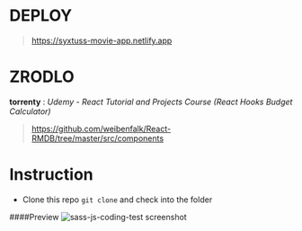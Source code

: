 # DEPLOY

> https://syxtuss-movie-app.netlify.app

# ZRODLO

**torrenty** : _Udemy - React Tutorial and Projects Course (React Hooks Budget Calculator)_

> https://github.com/weibenfalk/React-RMDB/tree/master/src/components

# Instruction

- Clone this repo `git clone` and check into the folder

####Preview
![sass-js-coding-test screenshot](F:\projekty\react\budget-calculator\src\img\2020-07-28_10h37_09.png)
